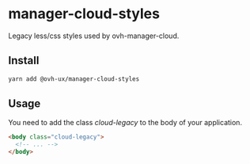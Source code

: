 # manager-cloud-styles

Legacy less/css styles used by ovh-manager-cloud.

## Install

```sh
yarn add @ovh-ux/manager-cloud-styles
```

## Usage

You need to add the class _cloud-legacy_ to the body of your application.

```html
<body class="cloud-legacy">
  <!-- ... -->
</body>
```
